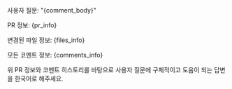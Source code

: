 사용자 질문: "{comment_body}"

PR 정보: {pr_info}

변경된 파일 정보: {files_info}

모든 코멘트 정보: {comments_info}

위 PR 정보와 코멘트 히스토리를 바탕으로 사용자 질문에 구체적이고 도움이 되는 답변을 한국어로 해주세요.
